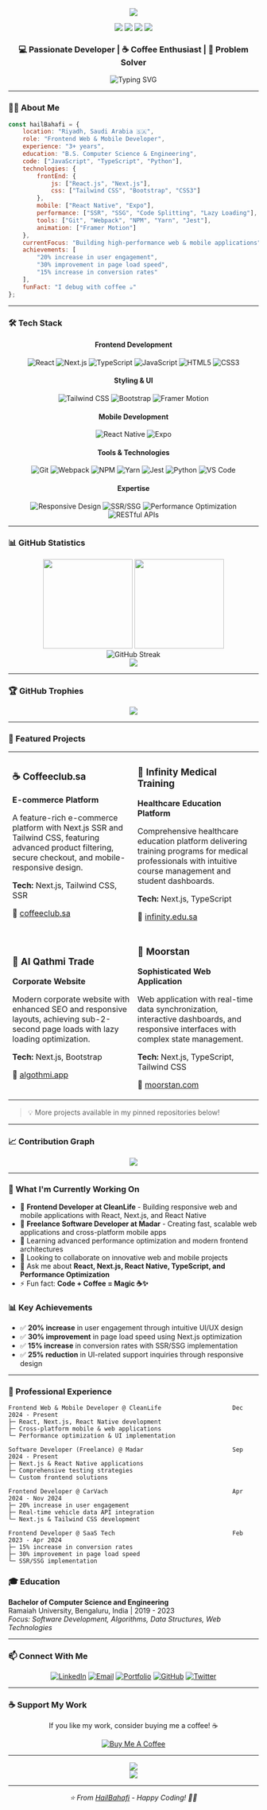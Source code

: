 <div align="center">
  <img src="https://capsule-render.vercel.app/api?type=waving&color=0:00C9FF,100:92FE9D&height=200&section=header&text=Hail%20Bahafi&fontSize=80&fontColor=fff&animation=fadeIn&fontAlignY=38&desc=Web%20%26%20Mobile%20Developer&descAlignY=55&descAlign=50" />
</div>

<p align="center">
  <a href="mailto:d.hailbahafi@gmail.com"><img src="https://img.shields.io/badge/Email-d.hailbahafi%40gmail.com-red?style=flat-square&logo=gmail"></a>
  <a href="https://www.hailbahafi.com"><img src="https://img.shields.io/badge/Portfolio-hailbahafi.com-black?style=flat-square&logo=google-chrome"></a>
  <a href="https://www.linkedin.com/in/hailbahafi"><img src="https://img.shields.io/badge/LinkedIn-hailbahafi-blue?style=flat-square&logo=linkedin"></a>
  <a href="https://github.com/HailBahafi"><img src="https://img.shields.io/badge/GitHub-HailBahafi-black?style=flat-square&logo=github"></a>
</p>

<h3 align="center">💻 Passionate Developer | ☕ Coffee Enthusiast | 🚀 Problem Solver</h3>

<p align="center">
  <img src="https://readme-typing-svg.herokuapp.com?font=Fira+Code&weight=500&size=22&pause=1000&color=00C9FF&center=true&vCenter=true&width=500&lines=Frontend+Web+%26+Mobile+Developer;React+%7C+Next.js+%7C+React+Native;TypeScript+Expert;Performance+Optimization+Specialist;3%2B+Years+of+Experience" alt="Typing SVG" />
</p>

---

### 👨‍💻 About Me

```javascript
const hailBahafi = {
    location: "Riyadh, Saudi Arabia 🇸🇦",
    role: "Frontend Web & Mobile Developer",
    experience: "3+ years",
    education: "B.S. Computer Science & Engineering",
    code: ["JavaScript", "TypeScript", "Python"],
    technologies: {
        frontEnd: {
            js: ["React.js", "Next.js"],
            css: ["Tailwind CSS", "Bootstrap", "CSS3"]
        },
        mobile: ["React Native", "Expo"],
        performance: ["SSR", "SSG", "Code Splitting", "Lazy Loading"],
        tools: ["Git", "Webpack", "NPM", "Yarn", "Jest"],
        animation: ["Framer Motion"]
    },
    currentFocus: "Building high-performance web & mobile applications",
    achievements: [
        "20% increase in user engagement",
        "30% improvement in page load speed",
        "15% increase in conversion rates"
    ],
    funFact: "I debug with coffee ☕"
};
```

---

### 🛠️ Tech Stack

<div align="center">

#### Frontend Development
![React](https://img.shields.io/badge/React-20232A?style=for-the-badge&logo=react&logoColor=61DAFB)
![Next.js](https://img.shields.io/badge/Next.js-000000?style=for-the-badge&logo=next.js&logoColor=white)
![TypeScript](https://img.shields.io/badge/TypeScript-007ACC?style=for-the-badge&logo=typescript&logoColor=white)
![JavaScript](https://img.shields.io/badge/JavaScript-F7DF1E?style=for-the-badge&logo=javascript&logoColor=black)
![HTML5](https://img.shields.io/badge/HTML5-E34F26?style=for-the-badge&logo=html5&logoColor=white)
![CSS3](https://img.shields.io/badge/CSS3-1572B6?style=for-the-badge&logo=css3&logoColor=white)

#### Styling & UI
![Tailwind CSS](https://img.shields.io/badge/Tailwind_CSS-38B2AC?style=for-the-badge&logo=tailwind-css&logoColor=white)
![Bootstrap](https://img.shields.io/badge/Bootstrap-563D7C?style=for-the-badge&logo=bootstrap&logoColor=white)
![Framer Motion](https://img.shields.io/badge/Framer_Motion-0055FF?style=for-the-badge&logo=framer&logoColor=white)

#### Mobile Development
![React Native](https://img.shields.io/badge/React_Native-20232A?style=for-the-badge&logo=react&logoColor=61DAFB)
![Expo](https://img.shields.io/badge/Expo-000020?style=for-the-badge&logo=expo&logoColor=white)

#### Tools & Technologies
![Git](https://img.shields.io/badge/Git-F05032?style=for-the-badge&logo=git&logoColor=white)
![Webpack](https://img.shields.io/badge/Webpack-8DD6F9?style=for-the-badge&logo=webpack&logoColor=black)
![NPM](https://img.shields.io/badge/NPM-CB3837?style=for-the-badge&logo=npm&logoColor=white)
![Yarn](https://img.shields.io/badge/Yarn-2C8EBB?style=for-the-badge&logo=yarn&logoColor=white)
![Jest](https://img.shields.io/badge/Jest-C21325?style=for-the-badge&logo=jest&logoColor=white)
![Python](https://img.shields.io/badge/Python-3776AB?style=for-the-badge&logo=python&logoColor=white)
![VS Code](https://img.shields.io/badge/VS_Code-007ACC?style=for-the-badge&logo=visual-studio-code&logoColor=white)

#### Expertise
![Responsive Design](https://img.shields.io/badge/Responsive_Design-FF6B6B?style=for-the-badge&logo=responsive&logoColor=white)
![SSR/SSG](https://img.shields.io/badge/SSR%2FSSG-4A90E2?style=for-the-badge&logo=next.js&logoColor=white)
![Performance Optimization](https://img.shields.io/badge/Performance-00D084?style=for-the-badge&logo=speedtest&logoColor=white)
![RESTful APIs](https://img.shields.io/badge/RESTful_APIs-009688?style=for-the-badge&logo=api&logoColor=white)

</div>

---

### 📊 GitHub Statistics

<div align="center">
  <img height="180em" src="https://github-readme-stats.vercel.app/api?username=HailBahafi&show_icons=true&theme=tokyonight&include_all_commits=true&count_private=true"/>
  <img height="180em" src="https://github-readme-stats.vercel.app/api/top-langs/?username=HailBahafi&layout=compact&langs_count=8&theme=tokyonight"/>
</div>

<div align="center">
  <img src="https://github-readme-streak-stats.herokuapp.com/?user=HailBahafi&theme=tokyonight" alt="GitHub Streak" />
</div>

<div align="center">
  <img src="https://github-readme-activity-graph.vercel.app/graph?username=HailBahafi&theme=tokyo-night&hide_border=true&area=true" />
</div>

---

### 🏆 GitHub Trophies

<div align="center">
  <img src="https://github-profile-trophy.vercel.app/?username=HailBahafi&theme=tokyonight&no-frame=true&no-bg=false&margin-w=4&row=1" />
</div>

---

### 🚀 Featured Projects

<div align="center">

<table>
<tr>
<td width="50%">

### ☕ Coffeeclub.sa
**E-commerce Platform**

A feature-rich e-commerce platform with Next.js SSR and Tailwind CSS, featuring advanced product filtering, secure checkout, and mobile-responsive design.

**Tech:** Next.js, Tailwind CSS, SSR

🔗 [coffeeclub.sa](https://coffeeclub.sa)

</td>
<td width="50%">

### 🏥 Infinity Medical Training
**Healthcare Education Platform**

Comprehensive healthcare education platform delivering training programs for medical professionals with intuitive course management and student dashboards.

**Tech:** Next.js, TypeScript

🔗 [infinity.edu.sa](https://infinity.edu.sa)

</td>
</tr>
<tr>
<td width="50%">

### 🏢 Al Qathmi Trade
**Corporate Website**

Modern corporate website with enhanced SEO and responsive layouts, achieving sub-2-second page loads with lazy loading optimization.

**Tech:** Next.js, Bootstrap

🔗 [algothmi.app](https://algothmi.app)

</td>
<td width="50%">

### 💼 Moorstan
**Sophisticated Web Application**

Web application with real-time data synchronization, interactive dashboards, and responsive interfaces with complex state management.

**Tech:** Next.js, TypeScript, Tailwind CSS

🔗 [moorstan.com](https://moorstan.com)

</td>
</tr>
</table>

</div>

> 💡 More projects available in my pinned repositories below!

---

### 📈 Contribution Graph

<div align="center">
  <img src="https://github-profile-summary-cards.vercel.app/api/cards/profile-details?username=HailBahafi&theme=tokyonight" />
</div>

---

### 💼 What I'm Currently Working On

- 🔭 **Frontend Developer at CleanLife** - Building responsive web and mobile applications with React, Next.js, and React Native
- 💼 **Freelance Software Developer at Madar** - Creating fast, scalable web applications and cross-platform mobile apps
- 🌱 Learning advanced performance optimization and modern frontend architectures
- 👯 Looking to collaborate on innovative web and mobile projects
- 💬 Ask me about **React, Next.js, React Native, TypeScript, and Performance Optimization**
- ⚡ Fun fact: **Code + Coffee = Magic ☕✨**

### 📊 Key Achievements

- ✅ **20% increase** in user engagement through intuitive UI/UX design
- ✅ **30% improvement** in page load speed using Next.js optimization
- ✅ **15% increase** in conversion rates with SSR/SSG implementation
- ✅ **25% reduction** in UI-related support inquiries through responsive design

---

### 💼 Professional Experience

```
Frontend Web & Mobile Developer @ CleanLife                    Dec 2024 - Present
├─ React, Next.js, React Native development
├─ Cross-platform mobile & web applications
└─ Performance optimization & UI implementation

Software Developer (Freelance) @ Madar                         Sep 2024 - Present
├─ Next.js & React Native applications
├─ Comprehensive testing strategies
└─ Custom frontend solutions

Frontend Developer @ CarVach                                   Apr 2024 - Nov 2024
├─ 20% increase in user engagement
├─ Real-time vehicle data API integration
└─ Next.js & Tailwind CSS development

Frontend Developer @ SaaS Tech                                 Feb 2023 - Apr 2024
├─ 15% increase in conversion rates
├─ 30% improvement in page load speed
└─ SSR/SSG implementation
```

### 🎓 Education

**Bachelor of Computer Science and Engineering**  
Ramaiah University, Bengaluru, India | 2019 - 2023  
*Focus: Software Development, Algorithms, Data Structures, Web Technologies*

---

### 📫 Connect With Me

<div align="center">

[![LinkedIn](https://img.shields.io/badge/LinkedIn-0077B5?style=for-the-badge&logo=linkedin&logoColor=white)](https://www.linkedin.com/in/hailbahafi)
[![Email](https://img.shields.io/badge/Email-D14836?style=for-the-badge&logo=gmail&logoColor=white)](mailto:d.hailbahafi@gmail.com)
[![Portfolio](https://img.shields.io/badge/Portfolio-000000?style=for-the-badge&logo=About.me&logoColor=white)](https://www.hailbahafi.com)
[![GitHub](https://img.shields.io/badge/GitHub-100000?style=for-the-badge&logo=github&logoColor=white)](https://github.com/HailBahafi)
[![Twitter](https://img.shields.io/badge/Twitter/X-1DA1F2?style=for-the-badge&logo=x&logoColor=white)](https://x.com/HailBahafi)

</div>

---

### ☕ Support My Work

<div align="center">
  
If you like my work, consider buying me a coffee! ☕

[![Buy Me A Coffee](https://img.shields.io/badge/Buy%20Me%20A%20Coffee-FFDD00?style=for-the-badge&logo=buy-me-a-coffee&logoColor=black)](https://www.buymeacoffee.com/hailbahafi)

</div>

---

<div align="center">
  <img src="https://komarev.com/ghpvc/?username=HailBahafi&color=blueviolet&style=for-the-badge&label=PROFILE+VIEWS" />
</div>

<div align="center">
  <img src="https://capsule-render.vercel.app/api?type=waving&color=0:00C9FF,100:92FE9D&height=120&section=footer" />
</div>

---

<div align="center">
  <i>⭐️ From <a href="https://github.com/HailBahafi">HailBahafi</a> - Happy Coding! 👨‍💻</i>
</div>
